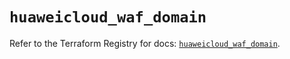 # `huaweicloud_waf_domain`

Refer to the Terraform Registry for docs: [`huaweicloud_waf_domain`](https://registry.terraform.io/providers/huaweicloud/huaweicloud/1.71.1/docs/resources/waf_domain).
